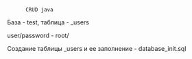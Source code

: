
          CRUD java

База - test, таблица - _users

user/password - root/

Создание таблицы _users и ее заполнение - database_init.sql
